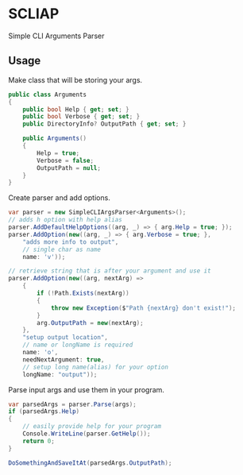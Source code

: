 # SCLIAP

Simple CLI Arguments Parser

## Usage

Make class that will be storing your args.

```csharp
public class Arguments
{
    public bool Help { get; set; }
    public bool Verbose { get; set; }
    public DirectoryInfo? OutputPath { get; set; }

    public Arguments()
    {
        Help = true;
        Verbose = false;
        OutputPath = null;
    }
}
```

Create parser and add options.

```csharp
var parser = new SimpleCLIArgsParser<Arguments>();
// adds h option with help alias
parser.AddDefaultHelpOptions((arg, _) => { arg.Help = true; });
parser.AddOption(new((arg, _) => { arg.Verbose = true; },
    "adds more info to output",
    // single char as name
    name: 'v'));

// retrieve string that is after your argument and use it
parser.AddOption(new((arg, nextArg) =>
    {
        if (!Path.Exists(nextArg))
        {
            throw new Exception($"Path {nextArg} don't exist!");
        }
        arg.OutputPath = new(nextArg);
    },
    "setup output location",
    // name or longName is required
    name: 'o',
    needNextArgument: true,
    // setup long name(alias) for your option
    longName: "output"));
```

Parse input args and use them in your program.

```csharp
var parsedArgs = parser.Parse(args);
if (parsedArgs.Help)
{
    // easily provide help for your program
    Console.WriteLine(parser.GetHelp());
    return 0;
}

DoSomethingAndSaveItAt(parsedArgs.OutputPath);
```
